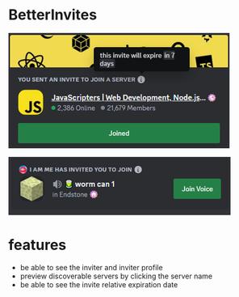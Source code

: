 # BetterInvites

![inviter preview](https://raw.githubusercontent.com/programminglaboratorys/resources/main/Vencord.BetterInvites/inviter.png)

![receiver preview](https://raw.githubusercontent.com/programminglaboratorys/resources/main/Vencord.BetterInvites/receiver.png)

# features

-   be able to see the inviter and inviter profile
-   preview discoverable servers by clicking the server name
-   be able to see the invite relative expiration date
